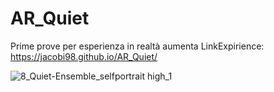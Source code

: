 # AR_Quiet

Prime prove per esperienza in realtà aumenta
LinkExpirience: https://jacobi98.github.io/AR_Quiet/ 

![8_Quiet-Ensemble_selfportrait high_1](https://github.com/jacobi98/AR_Quiet/assets/33379462/4c183598-76af-43f9-a6ce-842ec394459b)

